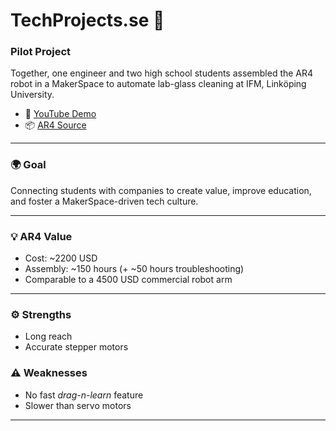 # TechProjects.se 🤖  

### Pilot Project  
Together, one engineer and two high school students assembled the AR4 robot in a MakerSpace to automate lab-glass cleaning at IFM, Linköping University.

- 🎥 [YouTube Demo](https://www.youtube.com/watch?v=Vm7JJs7qrro)  
- 📦 [AR4 Source](https://anninrobotics.com/)  

---

### 🌍 Goal  
Connecting students with companies to create value, improve education, and foster a MakerSpace-driven tech culture.  

---

### 💡 AR4 Value  
- Cost: ~2200 USD  
- Assembly: ~150 hours (+ ~50 hours troubleshooting)  
- Comparable to a 4500 USD commercial robot arm  

---

### ⚙️ Strengths  
- Long reach  
- Accurate stepper motors  

### ⚠️ Weaknesses  
- No fast *drag-n-learn* feature  
- Slower than servo motors  

---
